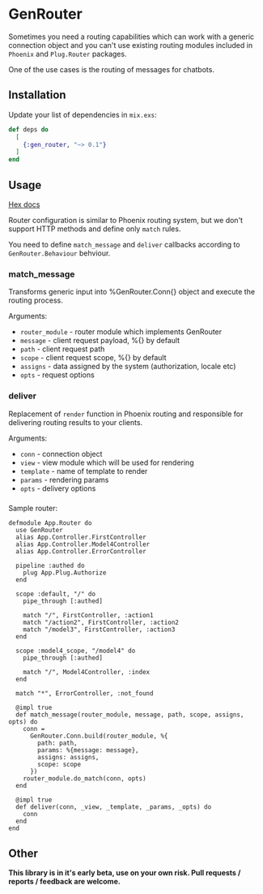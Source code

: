 # GenRouter

Sometimes you need a routing capabilities which can work with a generic connection object
and you can't use existing routing modules included in `Phoenix` and `Plug.Router` packages.

One of the use cases is the routing of messages for chatbots.

## Installation

Update your list of dependencies in `mix.exs`:

```elixir 
def deps do
  [
    {:gen_router, "~> 0.1"}
  ]
end
```

## Usage

[Hex docs](https://hexdocs.pm/gen_router)

Router configuration is similar to Phoenix routing system, but we don't support HTTP methods and define only `match` rules.

You need to define `match_message` and `deliver` callbacks according to `GenRouter.Behaviour` behviour.

### match_message

Transforms generic input into %GenRouter.Conn{} object and execute the routing process.

Arguments:

* `router_module` - router module which implements GenRouter
* `message` - client request payload, %{} by default
* `path` - client request path
* `scope` - client request scope, %{} by default
* `assigns` - data assigned by the system (authorization, locale etc)
* `opts` - request options

### deliver

Replacement of `render` function in Phoenix routing and responsible for delivering routing results to your clients.

Arguments:

* `conn` - connection object
* `view` - view module which will be used for rendering
* `template` - name of template to render
* `params` - rendering params
* `opts` - delivery options

###

Sample router:

```
defmodule App.Router do
  use GenRouter
  alias App.Controller.FirstController
  alias App.Controller.Model4Controller
  alias App.Controller.ErrorController

  pipeline :authed do
    plug App.Plug.Authorize
  end

  scope :default, "/" do
    pipe_through [:authed]

    match "/", FirstController, :action1
    match "/action2", FirstController, :action2
    match "/model3", FirstController, :action3
  end

  scope :model4_scope, "/model4" do
    pipe_through [:authed]

    match "/", Model4Controller, :index
  end

  match "*", ErrorController, :not_found

  @impl true
  def match_message(router_module, message, path, scope, assigns, opts) do
    conn =
      GenRouter.Conn.build(router_module, %{
        path: path,
        params: %{message: message},
        assigns: assigns,
        scope: scope
      })
    router_module.do_match(conn, opts)
  end

  @impl true
  def deliver(conn, _view, _template, _params, _opts) do
    conn
  end
end
```

## Other

__This library is in it's early beta, use on your own risk. Pull requests / reports / feedback are welcome.__

